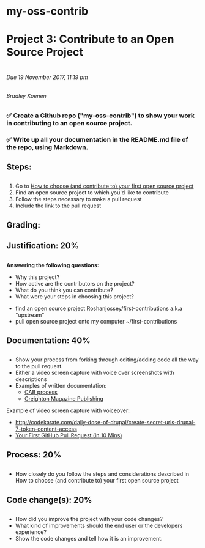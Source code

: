 # my-oss-contrib

# Project 3: Contribute to an Open Source Project <h1>
###### Due 19 November 2017, 11:19 pm <h6>
###### Bradley Koenen <h6>

### ✅ Create a Github repo ("my-oss-contrib") to show your work in contributing to an open source project. <h3>
### ✅ Write up all your documentation in the README.md file of the repo, using Markdown. <h3>

## Steps: <h2>
1.  Go to <a href="https://github.com/collections/choosing-projects/" target="_blank">How to choose (and contribute to) your first open source project</a>
2.  Find an open source project to which you'd like to contribute
3.  Follow the steps necessary to make a pull request
4.  Include the link to the pull request

## Grading: <h2>
## Justification: 20% <h2>
**Answering the following questions:**
- Why this project?
- How active are the contributors on the project?
- What do you think you can contribute?
- What were your steps in choosing this project?
 * find an open source project Roshanjossey/first-contributions a.k.a "upstream"
 * pull open source project onto my computer ~/first-contributions

## Documentation: 40% <h2>
- Show your process from forking through editing/adding code all the way to the pull request. 
- Either a video screen capture with voice over screenshots with descriptions
- Examples of written documentation:
  * <a href="http://www.christianburk.com/csc548-2017/cab-process.pdf/" target="_blank">CAB process</a>
  * <a href="http://www.christianburk.com/csc548-2017/creighton-magazine-typo3.pdf/" target="_blank">Creighton Magazine Publishing</a>
  
Example of video screen capture with voiceover:

- http://codekarate.com/daily-dose-of-drupal/create-secret-urls-drupal-7-token-content-access
- <a href="https://www.youtube.com/watch?v=dSl_qnWO104/" target="_blank">Your First GitHub Pull Request (in 10 Mins)</a>

## Process: 20% <h2>
- How closely do you follow the steps and considerations described in How to choose (and contribute to) your first open source project

## Code change(s): 20% <h2>
- How did you improve the project with your code changes?
- What kind of improvements should the end user or the developers experience?
- Show the code changes and tell how it is an improvement.  
